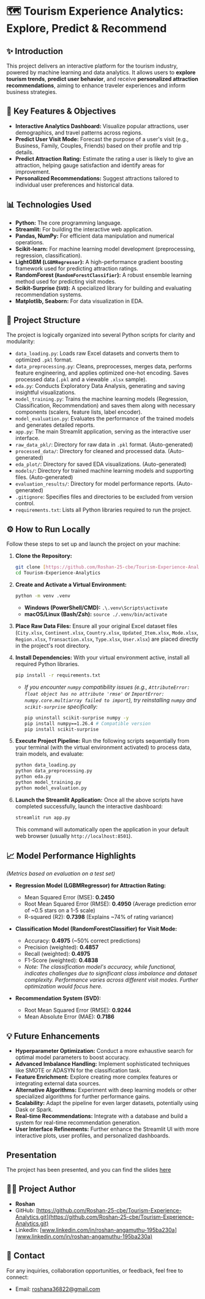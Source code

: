# 🗺️ Tourism Experience Analytics: Explore, Predict & Recommend

## ✨ Introduction

This project delivers an interactive platform for the tourism industry, powered by machine learning and data analytics. It allows users to **explore tourism trends**, **predict user behavior**, and receive **personalized attraction recommendations**, aiming to enhance traveler experiences and inform business strategies.

## 🚀 Key Features & Objectives

* **Interactive Analytics Dashboard:** Visualize popular attractions, user demographics, and travel patterns across regions.
* **Predict User Visit Mode:** Forecast the purpose of a user's visit (e.g., Business, Family, Couples, Friends) based on their profile and trip details.
* **Predict Attraction Rating:** Estimate the rating a user is likely to give an attraction, helping gauge satisfaction and identify areas for improvement.
* **Personalized Recommendations:** Suggest attractions tailored to individual user preferences and historical data.

## 📊 Technologies Used

* **Python:** The core programming language.
* **Streamlit:** For building the interactive web application.
* **Pandas, NumPy:** For efficient data manipulation and numerical operations.
* **Scikit-learn:** For machine learning model development (preprocessing, regression, classification).
* **LightGBM (`LGBMRegressor`):** A high-performance gradient boosting framework used for predicting attraction ratings.
* **RandomForest (`RandomForestClassifier`):** A robust ensemble learning method used for predicting visit modes.
* **Scikit-Surprise (`SVD`):** A specialized library for building and evaluating recommendation systems.
* **Matplotlib, Seaborn:** For data visualization in EDA.

## 📂 Project Structure

The project is logically organized into several Python scripts for clarity and modularity:

* `data_loading.py`: Loads raw Excel datasets and converts them to optimized `.pkl` format.
* `data_preprocessing.py`: Cleans, preprocesses, merges data, performs feature engineering, and applies optimized one-hot encoding. Saves processed data (`.pkl` and a viewable `.xlsx` sample).
* `eda.py`: Conducts Exploratory Data Analysis, generating and saving insightful visualizations.
* `model_training.py`: Trains the machine learning models (Regression, Classification, Recommendation) and saves them along with necessary components (scalers, feature lists, label encoder).
* `model_evaluation.py`: Evaluates the performance of the trained models and generates detailed reports.
* `app.py`: The main Streamlit application, serving as the interactive user interface.
* `raw_data_pkl/`: Directory for raw data in `.pkl` format. (Auto-generated)
* `processed_data/`: Directory for cleaned and processed data. (Auto-generated)
* `eda_plot/`: Directory for saved EDA visualizations. (Auto-generated)
* `models/`: Directory for trained machine learning models and supporting files. (Auto-generated)
* `evaluation_results/`: Directory for model performance reports. (Auto-generated)
* `.gitignore`: Specifies files and directories to be excluded from version control.
* `requirements.txt`: Lists all Python libraries required to run the project.

## ⚙️ How to Run Locally

Follow these steps to set up and launch the project on your machine:

1.  **Clone the Repository:**
    ```bash
    git clone [https://github.com/Roshan-25-cbe/Tourism-Experience-Analytics.git](https://github.com/Roshan-25-cbe/Tourism-Experience-Analytics.git)
    cd Tourism-Experience-Analytics
    ```

2.  **Create and Activate a Virtual Environment:**
    ```bash
    python -m venv .venv
    ```
    * **Windows (PowerShell/CMD):** `.\.venv\Scripts\activate`
    * **macOS/Linux (Bash/Zsh):** `source ./.venv/bin/activate`

3.  **Place Raw Data Files:**
    Ensure all your original Excel dataset files (`City.xlsx`, `Continent.xlsx`, `Country.xlsx`, `Updated_Item.xlsx`, `Mode.xlsx`, `Region.xlsx`, `Transaction.xlsx`, `Type.xlsx`, `User.xlsx`) are placed directly in the project's root directory.

4.  **Install Dependencies:**
    With your virtual environment active, install all required Python libraries.
    ```bash
    pip install -r requirements.txt
    ```
    * *If you encounter `numpy` compatibility issues (e.g., `AttributeError: float object has no attribute 'rmse'` or `ImportError: numpy.core.multiarray failed to import`), try reinstalling `numpy` and `scikit-surprise` specifically:*
        ```bash
        pip uninstall scikit-surprise numpy -y
        pip install numpy==1.26.4 # Compatible version
        pip install scikit-surprise
        ```

5.  **Execute Project Pipeline:**
    Run the following scripts sequentially from your terminal (with the virtual environment activated) to process data, train models, and evaluate:

    ```bash
    python data_loading.py
    python data_preprocessing.py
    python eda.py
    python model_training.py
    python model_evaluation.py
    ```

6.  **Launch the Streamlit Application:**
    Once all the above scripts have completed successfully, launch the interactive dashboard:
    ```bash
    streamlit run app.py
    ```
    This command will automatically open the application in your default web browser (usually `http://localhost:8501`).

## 📈 Model Performance Highlights

*(Metrics based on evaluation on a test set)*

* **Regression Model (LGBMRegressor) for Attraction Rating:**
    * Mean Squared Error (MSE): **0.2450**
    * Root Mean Squared Error (RMSE): **0.4950** (Average prediction error of ~0.5 stars on a 1-5 scale)
    * R-squared (R2): **0.7398** (Explains ~74% of rating variance)

* **Classification Model (RandomForestClassifier) for Visit Mode:**
    * Accuracy: **0.4975** (~50% correct predictions)
    * Precision (weighted): **0.4857**
    * Recall (weighted): **0.4975**
    * F1-Score (weighted): **0.4838**
    * *Note: The classification model's accuracy, while functional, indicates challenges due to significant class imbalance and dataset complexity. Performance varies across different visit modes. Further optimization would focus here.*

* **Recommendation System (SVD):**
    * Root Mean Squared Error (RMSE): **0.9244**
    * Mean Absolute Error (MAE): **0.7186**

## 💡 Future Enhancements

* **Hyperparameter Optimization:** Conduct a more exhaustive search for optimal model parameters to boost accuracy.
* **Advanced Imbalance Handling:** Implement sophisticated techniques like SMOTE or ADASYN for the classification task.
* **Feature Enrichment:** Explore creating more complex features or integrating external data sources.
* **Alternative Algorithms:** Experiment with deep learning models or other specialized algorithms for further performance gains.
* **Scalability:** Adapt the pipeline for even larger datasets, potentially using Dask or Spark.
* **Real-time Recommendations:** Integrate with a database and build a system for real-time recommendation generation.
* **User Interface Refinements:** Further enhance the Streamlit UI with more interactive plots, user profiles, and personalized dashboards.

## Presentation

The project has been presented, and you can find the slides [here](https://1drv.ms/p/c/ff0f2d98614978aa/EWWBB8DScz1EqTiNXyb1TnMB6PUvPfZz5-GJyxCUvWpa7g?e=BuyBjN)

## 🧑‍💻 Project Author

* **Roshan**
* GitHub: [https://github.com/Roshan-25-cbe/Tourism-Experience-Analytics.git](https://github.com/Roshan-25-cbe/Tourism-Experience-Analytics.git)
* LinkedIn: [www.linkedin.com/in/roshan-angamuthu-195ba230a](www.linkedin.com/in/roshan-angamuthu-195ba230a)

## 📧 Contact

For any inquiries, collaboration opportunities, or feedback, feel free to connect:
* Email: [roshana36822@gmail.com](mailto:roshana36822@gmail.com)
